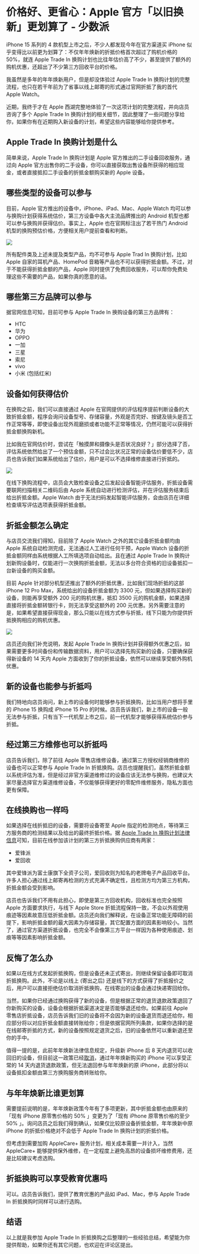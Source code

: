 

# 价格好、更省心：Apple 官方「以旧换新」更划算了 - 少数派

iPhone 15 系列的 4 款机型上市之后，不少人都发现今年在官方渠道买 iPhone 似乎变得比以前更为划算了：不仅年年焕新的折抵价格首次超过了购机价格的 50%，就连 Apple Trade In 换购计划也比往年估价高了不少，甚至提供了额外的购机优惠，还超出了不少第三方回收平台的价格。

我虽然是多年的年年焕新用户，但是却没体验过 Apple Trade In 换购计划的完整流程，也只在若干年前为了省事以线上邮寄的形式通过官网折抵了我的首代 Apple Watch。

近期，我终于才在 Apple 西湖完整地体验了一次这项计划的完整流程，并向店员咨询了多个 Apple Trade In 换购计划的相关细节，因此整理了一些问题分享给你，如果你有在近期购入新设备的计划，希望这些内容能够给你提供参考。

## Apple Trade In 换购计划是什么

简单来说，Apple Trade In 换购计划是 Apple 官方推出的二手设备回收服务，通过向 Apple 官方出售你的二手设备，你可以直接获取出售设备所获得的相应现金，或者直接抵扣二手设备的折抵金额购买新的 Apple 设备。

## 哪些类型的设备可以参与

目前，Apple 官方推出的设备中，iPhone、iPad、Mac、Apple Watch 均可以参与换购计划获得系统估价，第三方设备中各大主流品牌推出的 Android 机型也都可以参与换购并获得估价。事实上，Apple 也在官网标注出了若干热门 Android 机型的换购预估价格，方便相关用户提前查看和判断。

![](assets/1699932905-90282e1ea92139a87a88f9147dd96f33.png)

所有配件类及上述未提及类型产品，均不可参与 Apple Trad In 换购计划，比如 Apple 自家的耳机产品、HomePod 音箱等产品也不可以获得折抵金额。不过，对于不能获得折抵金额的产品，Apple 同时提供了免费回收服务，可以帮你免费处理这些不需要的产品，如果你真的愿意的话。

## 哪些第三方品牌可以参与

据官网信息可知，目前可参与 Apple Trade In 换购设备的第三方品牌有：

-   HTC
-   华为
-   OPPO
-   一加
-   三星
-   索尼
-   vivo
-   小米 (包括红米)

## 设备如何获得估价

在换购之前，我们可以直接通过 Apple 在官网提供的评估程序提前判断设备的大致折抵金额，程序会询问设备型号、存储容量，外观是否完好、按键及镜头是否工作正常等等，即使设备出现外观磨损或者功能不正常等情况，仍然可能可以获得折抵金额换购新机。

比如我在官网估价时，尝试在「触摸屏和摄像头是否状况良好？」部分选择了否，评估系统依然给出了一个预估金额，只不过会比状况正常的设备估价要低不少，店员也告诉我们如果系统给出了估价，用户是可以不选择维修直接进行折抵的。

![](assets/1699932905-04359b953cd5c7921cdce69456f34d7e.png)

在线下换购流程中，店员会大致检查设备之后发起设备智能评估服务，折抵设备需要联网扫描相关二维码后由 Apple 系统自动进行检测评估，并在评估服务结束后给出折抵金额。Apple Watch 由于无法扫码发起智能评估服务，会由店员在详细检查填写评估选项表获得折抵金额。

## 折抵金额怎么确定

与店员交流我们得知，目前除了 Apple Watch 之外的其它设备折抵金额均由 Apple 系统自动检测完成，无法通过人工进行任何干预，Apple Watch 设备的折抵金额同样由系统根据人工所填选项自动给出。且在通过 Apple Trade In 换购计划新购设备时，仅能进行一次换购折抵金额，无法以多台符合资格的旧设备抵扣一台新设备的购买金额。

目前 Apple 针对部分机型还推出了额外的折抵优惠，比如我们现场折抵的这部 iPhone 12 Pro Max，系统给出的设备折抵金额为 3300 元，但如果选择购买新的设备，则能再享受额外 200 元的购机优惠，抵扣 3500 元的购机金额，如果选择直接将折抵金额转银行卡，则无法享受这额外的 200 元优惠。另外需要注意的是，如果希望直接获得现金，那么只能以在线方式参与折抵，线下只能为你提供折抵换购相应的购机优惠。

![](assets/1699932905-e7ef19bc06210187cb35f3f5ca862f6c.png)

店员还向我们补充说明，发起 Apple Trade In 换购计划并获得额外优惠之后，如果需要更多时间备份和传输数据资料，用户可以选择先购买新的设备，只要确保获得新设备的 14 天内 Apple 方面收到了你的折抵设备，依然可以继续享受额外购机优惠。

## 新的设备也能参与折抵吗

我们特地向店员询问，新上市的设备何时能够参与折抵换购，比如当用户想将手里的 iPhone 15 换购成 iPhone 15 Pro 的时候。店员告诉我们，新上市的设备一般无法参与折抵，只有当下一代机型上市之后，前一代机型才能够获得系统估价参与折抵。

## 经过第三方维修也可以折抵吗

店员告诉我们，除了前往 Apple 零售店维修设备，通过第三方授权经销商维修的设备也可以正常参与 Apple Trade In 折抵换购。店员也提醒我们，虽然折抵金额以系统评估为准，但是经过非官方渠道维修过的设备应该无法参与换购，也建议大家尽量选择官方渠道维修设备，不仅能够获得更好的零配件维修服务，隐私方面也更有保障。

## 在线换购也一样吗

如果选择在线折抵旧的设备，需要将设备寄至 Apple 指定的检测地点，等待第三方服务商的检测结果以及给出的最终折抵价格。据 [Apple Trade In 换购计划法律信息](https://www.apple.com.cn/legal/sales-support/trade-in/cn/)可知，目前在线参加该计划的第三方折抵换购供应商有两家：

-   爱锋派
-   爱回收

其中爱锋派为富士康旗下全资子公司，爱回收则为知名的老牌电子产品回收平台。许多人担心通过线上邮寄再检测的方式充满不确定性，且检测方均为第三方机构，折抵金额会受到影响。

店员也告诉我们不用有此担心，即使是第三方回收机构，回收标准也完全按照 Apple 方面要求执行，与线下 Apple Store 折抵流程保持一致，不会以外观使用痕迹等因素故意压低折抵金额。店员还向我们解释说，在设备正常功能无障碍的前提下，影响折抵金额的最大因素为存储容量，其它配置方面的因素影响较小。当然了，通过官方渠道折抵设备，也完全不会像第三方平台一样因为各种使用痕迹、划痕等等因素影响折抵金额。

## 反悔了怎么办

如果以在线方式发起折抵换购，但是设备还未正式寄出，则继续保留设备即可取消折抵换购。此外，不论是以线上 (寄出之后) 还是线下的方式获得了折抵报价之后，用户可以直接拒绝估价取消折抵换购，在线寄出的设备会通过快递寄回给你。

当然，如果你已经通过换购获得了新的设备，但是根据正常的退货退款政策退回了你新购买的设备，设备会根据折抵渠道决定是否能够退还给你。如果前往 Apple 零售店折抵设备，店员告诉我们旧的设备将不会因为新的设备退货而退还给你，相应部分将以对应折抵金额直接转账给你；但是依据官网所列条款，如果你选择的是在线邮寄折抵的方式，新的设备按照规定退货之后，旧的设备依然可以重新退还至你的手中。

值得一提的是，此前年年焕新法律信息规定，升级新 iPhone 后 8 天内退货可以收回旧的设备，但目前这一政策已经[取消](https://www.apple.com.cn/legal/sales-support/iphoneupgrade_cn/)，通过年年焕新购买的 iPhone 可以享受正常的 14 天内退货退款政策，但无法退回参与年年焕新的原 iPhone，此部分将以设备抵扣金额由第三方换购服务商转账给你。

## 与年年焕新比谁更划算

需要提前说明的是，年年焕新政策今年有了多项更新，其中折抵金额也由原来的「现有 iPhone 原零售价格的 50% 」变更为了「现有 iPhone 原零售价格的至少 50% 」。询问店员之后我们得到确认，如果仅比较原设备折抵金额，年年焕新中原 iPhone 的折抵价格绝对不会低于 Apple Trade In 换购计划的折抵价格。

但考虑到需要加购 AppleCare+ 服务计划，相关成本需要一并计入，当然 AppleCare+ 能够提供保外维修，在一定程度上避免高昂的设备损坏维修费用，还是比较建议考虑选购。

## 折抵换购可以享受教育优惠吗

可以。店员告诉我们，提供了教育优惠的产品如 iPad、Mac，参与 Apple Trade In 折抵换购时同样可以进行选购。

## 结语

以上就是我参加 Apple Trade In 折抵换购之后整理的一些经验总结，希望能为你提供帮助，如果你还有其它问题，也欢迎在评论区提出。
